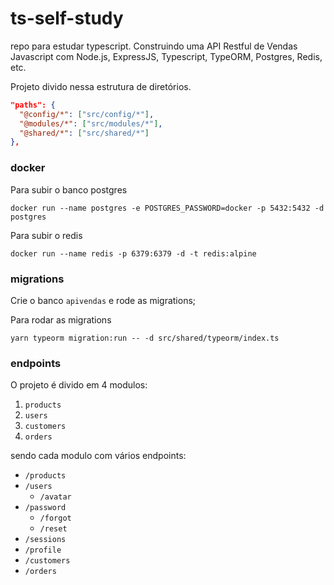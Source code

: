 # ts-self-study

repo para estudar typescript.
Construindo uma API Restful de Vendas Javascript com Node.js, ExpressJS, Typescript, TypeORM, Postgres, Redis, etc.

Projeto divido nessa estrutura de diretórios.

```json
"paths": {
  "@config/*": ["src/config/*"],
  "@modules/*": ["src/modules/*"],
  "@shared/*": ["src/shared/*"]
},
```

### docker

Para subir o banco postgres

```console
docker run --name postgres -e POSTGRES_PASSWORD=docker -p 5432:5432 -d postgres
```

Para subir o redis

```console
docker run --name redis -p 6379:6379 -d -t redis:alpine
```

### migrations

Crie o banco `apivendas` e rode as migrations;

Para rodar as migrations

```console
yarn typeorm migration:run -- -d src/shared/typeorm/index.ts
```

### endpoints

O projeto é divido em 4 modulos:

1. `products`
2. `users`
3. `customers`
4. `orders`

sendo cada modulo com vários endpoints:

- `/products`
- `/users`
  - `/avatar`
- `/password`
  - `/forgot`
  - `/reset`
- `/sessions`
- `/profile`
- `/customers`
- `/orders`
